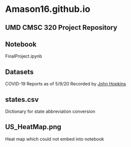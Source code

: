 # Amason16.github.io
## UMD CMSC 320 Project Repository

## Notebook
FinalProject.ipynb

## Datasets
COVID-19 Reports as of 5/9/20
Recorded by [John Hopkins](https://github.com/CSSEGISandData)

## states.csv
Dictionary for state abbreviation conversion

## US_HeatMap.png
Heat map which could not embed into notebook
